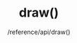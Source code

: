 ---
layout: reference_md
title: draw()
summary: 重绘表格
sub: 文档(Options & API) DataTables中文网
since: DataTables 1.10
navcategory: api
keywords: draw,api
author: /reference/api/draw()
---